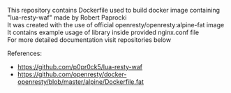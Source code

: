 This repository contains Dockerfile used to build docker image containing "lua-resty-waf" made by Robert Paprocki  
It was created with the use of official openresty/openresty:alpine-fat image  
It contains example usage of library inside provided nginx.conf file  
For more detailed documentation visit repositories below

References:
 - https://github.com/p0pr0ck5/lua-resty-waf  
 - https://github.com/openresty/docker-openresty/blob/master/alpine/Dockerfile.fat  